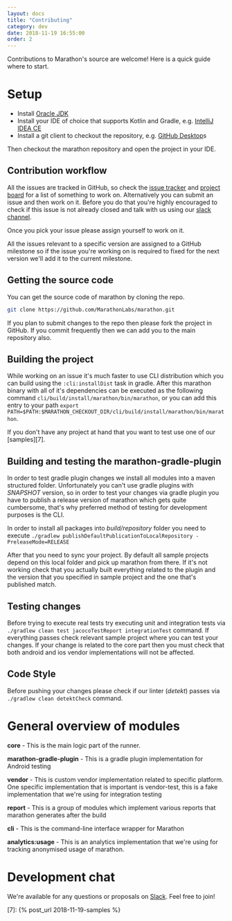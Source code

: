```yaml
---
layout: docs
title: "Contributing"
category: dev
date: 2018-11-19 16:55:00
order: 2
---
```


Contributions to Marathon's source are welcome! Here is a quick guide where to start.

# Setup

* Install [Oracle JDK][1]
* Install your IDE of choice that supports Kotlin and Gradle, e.g. [IntelliJ IDEA CE][2]
* Install a git client to checkout the repository, e.g. [GitHub Desktop][3]s

Then checkout the marathon repository and open the project in your IDE.

## Contribution workflow

All the issues are tracked in GitHub, so check the [issue tracker][4] and [project board][5] for a list of something to work on. Alternatively you can submit an issue and then work on it. Before you do that you're highly encouraged to check if this issue is not already closed and talk with us using our [slack channel][6].

Once you pick your issue please assign yourself to work on it.

All the issues relevant to a specific version are assigned to a GitHub milestone so if the issue you're working on is required to fixed for the next version we'll add it to the current milestone.

## Getting the source code
You can get the source code of marathon by cloning the repo.

```bash
git clone https://github.com/MarathonLabs/marathon.git
```

If you plan to submit changes to the repo then please fork the project in GitHub. If you commit frequently then we can add you to the main repository also.

## Building the project
While working on an issue it's much faster to use CLI distribution which you can build using the ```:cli:installDist``` task in gradle. After this marathon binary with all of it's dependencies can be executed as the following command ```cli/build/install/marathon/bin/marathon```, or you can add this entry to your path ```export PATH=$PATH:$MARATHON_CHECKOUT_DIR/cli/build/install/marathon/bin/marathon```.

If you don't have any project at hand that you want to test use one of our [samples][7].

## Building and testing the marathon-gradle-plugin
In order to test gradle plugin changes we install all modules into a maven structured folder. Unfortunately you can't use gradle plugins with *SNAPSHOT* version, so in order to test your changes via gradle plugin you have to publish a release version of marathon which gets quite cumbersome, that's why preferred method of testing for development purposes is the CLI.

In order to install all packages into *build/repository* folder you need to execute ```./gradlew publishDefaultPublicationToLocalRepository -PreleaseMode=RELEASE```

After that you need to sync your project. By default all sample projects depend on this local folder and pick up marathon from there. If it's not working check that you actually built everything related to the plugin and the version that you specified in sample project and the one that's published match.

## Testing changes

Before trying to execute real tests try executing unit and integration tests via ```./gradlew clean test jacocoTestReport integrationTest``` command. If everything passes check relevant sample project where you can test your changes. If your change is related to the core part then you must check that both android and ios vendor implementations will not be affected.

## Code Style
Before pushing your changes please check if our linter (*detekt*) passes via ```./gradlew clean detektCheck``` command.

# General overview of modules
**core** - This is the main logic part of the runner.

**marathon-gradle-plugin** - This is a gradle plugin implementation for Android testing

**vendor** - This is custom vendor implementation related to specific platform. One specific implementation that is important is vendor-test, this is a fake implementation that we're using for integration testing

**report** - This is a group of modules which implement various reports that marathon generates after the build

**cli** - This is the command-line interface wrapper for Marathon

**analytics:usage** - This is an analytics implementation that we're using for tracking anonymised usage of marathon.

# Development chat
We're available for any questions or proposals on [Slack][6]. Feel free to join!

[1]: https://www.oracle.com/technetwork/java/javase/downloads/jdk8-downloads-2133151.html
[2]: https://www.jetbrains.com/idea/download/
[3]: https://desktop.github.com/
[4]: https://github.com/MarathonLabs/marathon/issues
[5]: https://github.com/MarathonLabs/marathon/projects/1
[6]: https://bit.ly/2LLghaW
[7]: {% post_url 2018-11-19-samples %}
